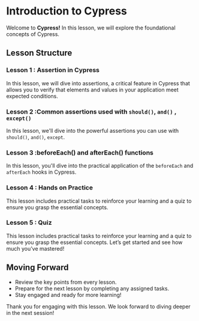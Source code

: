 # Introduction to Cypress

Welcome to **Cypress!** In this lesson, we will explore the foundational concepts of Cypress.

## Lesson Structure

### Lesson 1 : Assertion in Cypress
In this lesson, we will dive into assertions, a critical feature in Cypress that allows you to verify that elements and values in your application meet expected conditions.

### Lesson 2 :Common assertions used with `should()`, `and()` , `except()`

In this lesson, we'll dive into the powerful assertions you can use with `should()`, `and()`, `except`.

### Lesson 3 :beforeEach() and afterEach() functions

In this lesson, you'll dive into the practical application of the `beforeEach` and `afterEach` hooks in Cypress.

### Lesson 4 : Hands on Practice

This lesson includes practical tasks to reinforce your learning and a quiz to ensure you grasp the essential concepts. 

### Lesson 5 : Quiz

This lesson includes practical tasks to reinforce your learning and a quiz to ensure you grasp the essential concepts. Let’s get started and see how much you’ve mastered!


## Moving Forward

-   Review the key points from every lesson.
-   Prepare for the next lesson by completing any assigned tasks.
-   Stay engaged and ready for more learning!

Thank you for engaging with this lesson. We look forward to diving deeper in the next session!




<!--stackedit_data:
eyJoaXN0b3J5IjpbMjcwMDM3ODEsLTk0MTc4NDc5MiwtMjI1Mz
E1ODYwXX0=
-->
